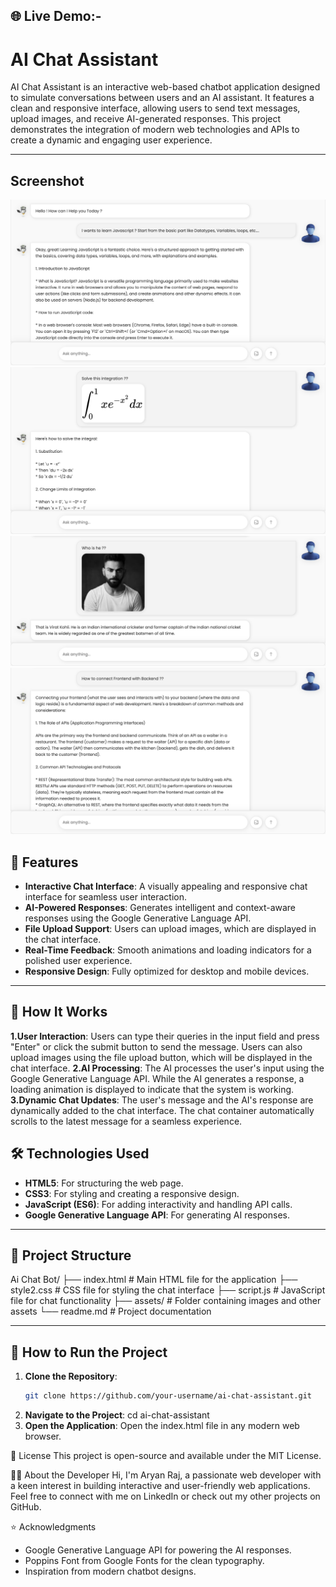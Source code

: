 ## 🌐 Live Demo:-

# AI Chat Assistant

AI Chat Assistant is an interactive web-based chatbot application designed to simulate conversations between users and an AI assistant. It features a clean and responsive interface, allowing users to send text messages, upload images, and receive AI-generated responses. This project demonstrates the integration of modern web technologies and APIs to create a dynamic and engaging user experience.

---

## Screenshot

![Screenshot](assets/Screenshot.png)
![Screenshot](assets/Screenshot2.png)
![Screenshot](assets/Screenshot3.png)
![Screenshot](assets/Screenshot4.png)


## 🌟 Features

- **Interactive Chat Interface**: A visually appealing and responsive chat interface for seamless user interaction.
- **AI-Powered Responses**: Generates intelligent and context-aware responses using the Google Generative Language API.
- **File Upload Support**: Users can upload images, which are displayed in the chat interface.
- **Real-Time Feedback**: Smooth animations and loading indicators for a polished user experience.
- **Responsive Design**: Fully optimized for desktop and mobile devices.

---

## 📖 How It Works
**1.User Interaction**:
    Users can type their queries in the input field and press "Enter" or click the submit button to send the message.
    Users can also upload images using the file upload button, which will be displayed in the chat interface.
**2.AI Processing**:
    The AI processes the user's input using the Google Generative Language API.
    While the AI generates a response, a loading animation is displayed to indicate that the system is working.
**3.Dynamic Chat Updates**:
    The user's message and the AI's response are dynamically added to the chat interface.
    The chat container automatically scrolls to the latest message for a seamless experience.

## 🛠️ Technologies Used

- **HTML5**: For structuring the web page.
- **CSS3**: For styling and creating a responsive design.
- **JavaScript (ES6)**: For adding interactivity and handling API calls.
- **Google Generative Language API**: For generating AI responses.

---

## 📂 Project Structure
Ai Chat Bot/ ├── index.html # Main HTML file for the application ├── style2.css # CSS file for styling the chat interface ├── script.js # JavaScript file for chat functionality ├── assets/ # Folder containing images and other assets └── readme.md # Project documentation

---

## 🚀 How to Run the Project

1. **Clone the Repository**:  
   ```bash
   git clone https://github.com/your-username/ai-chat-assistant.git
2. **Navigate to the Project**:
    cd ai-chat-assistant
3. **Open the Application**:
    Open the index.html file in any modern web browser.


📝 License
This project is open-source and available under the MIT License.

👨‍💻 About the Developer
Hi, I'm Aryan Raj, a passionate web developer with a keen interest in building interactive and user-friendly web applications. Feel free to connect with me on LinkedIn or check out my other projects on GitHub.

⭐ Acknowledgments
 * Google Generative Language API for powering the AI responses.
 * Poppins Font from Google Fonts for the clean typography.
 * Inspiration from modern chatbot    designs.
